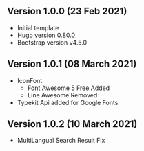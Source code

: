 ## Version 1.0.0 (23 Feb 2021)
- Initial template
- Hugo version 0.80.0
- Bootstrap version v4.5.0

## Version 1.0.1 (08 March 2021)
- IconFont
  - Font Awesome 5 Free Added
  - Line Awesome Removed
- Typekit Api added for Google Fonts

## Version 1.0.2 (10 March 2021)
- MultiLangual Search Result Fix